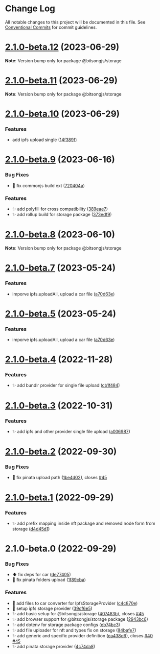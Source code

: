 # Change Log

All notable changes to this project will be documented in this file.
See [Conventional Commits](https://conventionalcommits.org) for commit guidelines.

# [2.1.0-beta.12](https://github.com/bitsongofficial/bitsongjs/compare/@bitsongjs/storage@2.1.0-beta.11...@bitsongjs/storage@2.1.0-beta.12) (2023-06-29)

**Note:** Version bump only for package @bitsongjs/storage





# [2.1.0-beta.11](https://github.com/bitsongofficial/bitsongjs/compare/@bitsongjs/storage@2.1.0-beta.10...@bitsongjs/storage@2.1.0-beta.11) (2023-06-29)

**Note:** Version bump only for package @bitsongjs/storage





# [2.1.0-beta.10](https://github.com/bitsongofficial/bitsongjs/compare/@bitsongjs/storage@2.1.0-beta.9...@bitsongjs/storage@2.1.0-beta.10) (2023-06-29)


### Features

* add ipfs upload single ([14f389f](https://github.com/bitsongofficial/bitsongjs/commit/14f389f355dec246a96c0d4cf0205ee3bce1462e))





# [2.1.0-beta.9](https://github.com/bitsongofficial/bitsongjs/compare/@bitsongjs/storage@2.1.0-beta.8...@bitsongjs/storage@2.1.0-beta.9) (2023-06-16)


### Bug Fixes

* :wrench: fix commonjs build ext ([720404a](https://github.com/bitsongofficial/bitsongjs/commit/720404ab6a1089a45fa1ac522a87cb09836094a0))


### Features

* :sparkles: add polyfill for cross compatibility ([389eae7](https://github.com/bitsongofficial/bitsongjs/commit/389eae78cb211f45898649fe622eb330398074da))
* :sparkles: add rollup build for storage package ([373edf9](https://github.com/bitsongofficial/bitsongjs/commit/373edf916228be143484784ade65288e5a326471))





# [2.1.0-beta.8](https://github.com/bitsongofficial/bitsongjs/compare/@bitsongjs/storage@2.1.0-beta.7...@bitsongjs/storage@2.1.0-beta.8) (2023-06-10)

**Note:** Version bump only for package @bitsongjs/storage





# [2.1.0-beta.7](https://github.com/bitsongofficial/bitsongjs/compare/@bitsongjs/storage@2.1.0-beta.4...@bitsongjs/storage@2.1.0-beta.7) (2023-05-24)


### Features

* imporve ipfs.uploadAll, upload a car file ([a70d63e](https://github.com/bitsongofficial/bitsongjs/commit/a70d63e709458e83af602065af932859d75295a7))





# [2.1.0-beta.5](https://github.com/bitsongofficial/bitsongjs/compare/@bitsongjs/storage@2.1.0-beta.4...@bitsongjs/storage@2.1.0-beta.5) (2023-05-24)


### Features

* imporve ipfs.uploadAll, upload a car file ([a70d63e](https://github.com/bitsongofficial/bitsongjs/commit/a70d63e709458e83af602065af932859d75295a7))





# [2.1.0-beta.4](https://github.com/bitsongofficial/bitsongjs/compare/@bitsongjs/storage@2.1.0-beta.3...@bitsongjs/storage@2.1.0-beta.4) (2022-11-28)


### Features

* :sparkles: add bundlr provider for single file upload ([cb1f484](https://github.com/bitsongofficial/bitsongjs/commit/cb1f484e68ef8e02a92f65250df94feb1f961f6d))





# [2.1.0-beta.3](https://github.com/bitsongofficial/bitsongjs/compare/@bitsongjs/storage@2.1.0-beta.2...@bitsongjs/storage@2.1.0-beta.3) (2022-10-31)


### Features

* :sparkles: add ipfs and other provider single file upload ([a006987](https://github.com/bitsongofficial/bitsongjs/commit/a00698726b0682dacf42e025292746e472044b88))





# [2.1.0-beta.2](https://github.com/bitsongofficial/bitsongjs/compare/@bitsongjs/storage@2.1.0-beta.1...@bitsongjs/storage@2.1.0-beta.2) (2022-09-30)


### Bug Fixes

* :bug: fix pinata upload path ([1be4d02](https://github.com/bitsongofficial/bitsongjs/commit/1be4d0249805be31bd50cf4e8d10bf4392ad5c56)), closes [#45](https://github.com/bitsongofficial/bitsongjs/issues/45)





# [2.1.0-beta.1](https://github.com/bitsongofficial/bitsongjs/compare/@bitsongjs/storage@2.1.0-beta.0...@bitsongjs/storage@2.1.0-beta.1) (2022-09-29)


### Features

* :sparkles: add prefix mapping inside nft package and removed node form from storage ([d4d45d1](https://github.com/bitsongofficial/bitsongjs/commit/d4d45d13bf347f720f7e352eb5c16e16b839388e))





# 2.1.0-beta.0 (2022-09-29)


### Bug Fixes

* :arrow_up: fix deps for car ([de77405](https://github.com/bitsongofficial/bitsongjs/commit/de77405c39e8e0ab9d379b08e5099c72ad6793c1))
* :bug: fix pinata folders upload ([1f89cba](https://github.com/bitsongofficial/bitsongjs/commit/1f89cbaa1eca9d82e7d1be312823fa6dc409820a))


### Features

* :construction: add files to car converter for IpfsStorageProvider ([c4c870e](https://github.com/bitsongofficial/bitsongjs/commit/c4c870e7fea84b9fdfa31fb668faf2ed25a916f9))
* :construction: setup ipfs storage provider ([39cf6e5](https://github.com/bitsongofficial/bitsongjs/commit/39cf6e5908fc775c23a1f0b75a4895c7bed930f9))
* :sparkles: add basic setup for @bitsongjs/storage ([407483b](https://github.com/bitsongofficial/bitsongjs/commit/407483b02596e82523507eeabe3974ccae071a47)), closes [#45](https://github.com/bitsongofficial/bitsongjs/issues/45)
* :sparkles: add browser support for @bitsongjs/storage package ([2943bc6](https://github.com/bitsongofficial/bitsongjs/commit/2943bc6827d0d704c338ec0ddfca6e47199c1304))
* :sparkles: add dotenv for storage package configs ([eb74bc3](https://github.com/bitsongofficial/bitsongjs/commit/eb74bc3aafbd6168607a4959e812d35d5a24c54b))
* :sparkles: add file uploader for nft and types fix on storage ([84bafe7](https://github.com/bitsongofficial/bitsongjs/commit/84bafe7e1e120267f0fcff1c99294d0b96f1350a))
* :sparkles: add generic and specific provider definition ([ea438d6](https://github.com/bitsongofficial/bitsongjs/commit/ea438d6518e79d6c006387cf0c5212ab1f1f8e77)), closes [#40](https://github.com/bitsongofficial/bitsongjs/issues/40) [#45](https://github.com/bitsongofficial/bitsongjs/issues/45)
* :sparkles: add pinata storage provider ([4c74da8](https://github.com/bitsongofficial/bitsongjs/commit/4c74da8855612a99319510f848af96eadd7f7d68))
